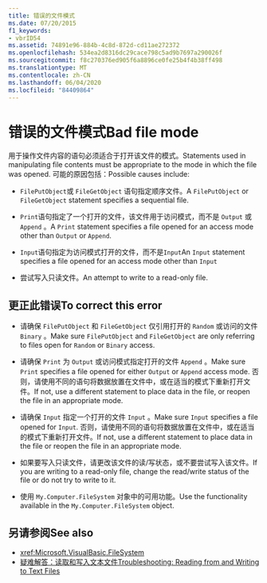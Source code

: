 ```yaml
---
title: 错误的文件模式
ms.date: 07/20/2015
f1_keywords:
- vbrID54
ms.assetid: 74891e96-884b-4c8d-872d-cd11ae272372
ms.openlocfilehash: 534ea2d8316dc29cace798c5ad9b7697a290026f
ms.sourcegitcommit: f8c270376ed905f6a8896ce0fe25b4f4b38ff498
ms.translationtype: MT
ms.contentlocale: zh-CN
ms.lasthandoff: 06/04/2020
ms.locfileid: "84409864"
---
```

# <a name="bad-file-mode"></a><span data-ttu-id="bb275-102">错误的文件模式</span><span class="sxs-lookup"><span data-stu-id="bb275-102">Bad file mode</span></span>
<span data-ttu-id="bb275-103">用于操作文件内容的语句必须适合于打开该文件的模式。</span><span class="sxs-lookup"><span data-stu-id="bb275-103">Statements used in manipulating file contents must be appropriate to the mode in which the file was opened.</span></span> <span data-ttu-id="bb275-104">可能的原因包括：</span><span class="sxs-lookup"><span data-stu-id="bb275-104">Possible causes include:</span></span>  
  
- <span data-ttu-id="bb275-105">`FilePutObject`或 `FileGetObject` 语句指定顺序文件。</span><span class="sxs-lookup"><span data-stu-id="bb275-105">A `FilePutObject` or `FileGetObject` statement specifies a sequential file.</span></span>  
  
- <span data-ttu-id="bb275-106">`Print`语句指定了一个打开的文件，该文件用于访问模式，而不是 `Output` 或 `Append` 。</span><span class="sxs-lookup"><span data-stu-id="bb275-106">A `Print` statement specifies a file opened for an access mode other than `Output` or `Append`.</span></span>  
  
- <span data-ttu-id="bb275-107">`Input`语句指定为访问模式打开的文件，而不是`Input`</span><span class="sxs-lookup"><span data-stu-id="bb275-107">An `Input` statement specifies a file opened for an access mode other than `Input`</span></span>  
  
- <span data-ttu-id="bb275-108">尝试写入只读文件。</span><span class="sxs-lookup"><span data-stu-id="bb275-108">An attempt to write to a read-only file.</span></span>  
  
## <a name="to-correct-this-error"></a><span data-ttu-id="bb275-109">更正此错误</span><span class="sxs-lookup"><span data-stu-id="bb275-109">To correct this error</span></span>  
  
- <span data-ttu-id="bb275-110">请确保 `FilePutObject` 和 `FileGetObject` 仅引用打开的 `Random` 或访问的文件 `Binary` 。</span><span class="sxs-lookup"><span data-stu-id="bb275-110">Make sure `FilePutObject` and `FileGetObject` are only referring to files open for `Random` or `Binary` access.</span></span>  
  
- <span data-ttu-id="bb275-111">请确保 `Print` 为 `Output` 或访问模式指定打开的文件 `Append` 。</span><span class="sxs-lookup"><span data-stu-id="bb275-111">Make sure `Print` specifies a file opened for either `Output` or `Append` access mode.</span></span> <span data-ttu-id="bb275-112">否则，请使用不同的语句将数据放置在文件中，或在适当的模式下重新打开文件。</span><span class="sxs-lookup"><span data-stu-id="bb275-112">If not, use a different statement to place data in the file, or reopen the file in an appropriate mode.</span></span>  
  
- <span data-ttu-id="bb275-113">请确保 `Input` 指定一个打开的文件 `Input` 。</span><span class="sxs-lookup"><span data-stu-id="bb275-113">Make sure `Input` specifies a file opened for `Input`.</span></span> <span data-ttu-id="bb275-114">否则，请使用不同的语句将数据放置在文件中，或在适当的模式下重新打开文件。</span><span class="sxs-lookup"><span data-stu-id="bb275-114">If not, use a different statement to place data in the file or reopen the file in an appropriate mode.</span></span>  
  
- <span data-ttu-id="bb275-115">如果要写入只读文件，请更改该文件的读/写状态，或不要尝试写入该文件。</span><span class="sxs-lookup"><span data-stu-id="bb275-115">If you are writing to a read-only file, change the read/write status of the file or do not try to write to it.</span></span>  
  
- <span data-ttu-id="bb275-116">使用 `My.Computer.FileSystem` 对象中的可用功能。</span><span class="sxs-lookup"><span data-stu-id="bb275-116">Use the functionality available in the `My.Computer.FileSystem` object.</span></span>  
  
## <a name="see-also"></a><span data-ttu-id="bb275-117">另请参阅</span><span class="sxs-lookup"><span data-stu-id="bb275-117">See also</span></span>

- <xref:Microsoft.VisualBasic.FileSystem>
- [<span data-ttu-id="bb275-118">疑难解答：读取和写入文本文件</span><span class="sxs-lookup"><span data-stu-id="bb275-118">Troubleshooting: Reading from and Writing to Text Files</span></span>](../../developing-apps/programming/drives-directories-files/troubleshooting-reading-from-and-writing-to-text-files.md)
